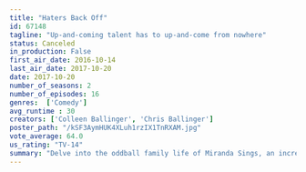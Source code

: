 ```yaml
---
title: "Haters Back Off"
id: 67148
tagline: "Up-and-coming talent has to up-and-come from nowhere"
status: Canceled
in_production: False
first_air_date: 2016-10-14
last_air_date: 2017-10-20
date: 2017-10-20
number_of_seasons: 2
number_of_episodes: 16
genres:  ['Comedy']
avg_runtime : 30
creators: ['Colleen Ballinger', 'Chris Ballinger']
poster_path: "/kSF3AymHUK4XLuh1rzIX1TnRXAM.jpg"
vote_average: 64.0
us_rating: "TV-14"
summary: "Delve into the oddball family life of Miranda Sings, an incredibly confident, totally untalented star on the rise, who continues to fail upward by the power of her belief that she was born famous, it's just no one knows it yet."
---
```


